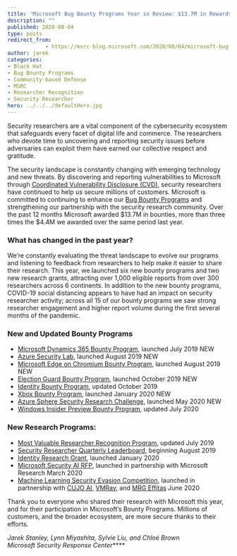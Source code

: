 ```yaml
---
title: 'Microsoft Bug Bounty Programs Year in Review: $13.7M in Rewards'
description: ""
published: 2020-08-04
type: posts
redirect_from:
            - https://msrc-blog.microsoft.com/2020/08/04/microsoft-bug-bounty-programs-year-in-review/
author: jarek
categories:
- Black Hat
- Bug Bounty Programs
- Community-based Defense
- MSRC
- Researcher Recognition
- Security Researcher
hero: ../../../defaultHero.jpg
---
```

<!-- wp:paragraph -->

Security researchers are a vital component of the cybersecurity ecosystem that safeguards every facet of digital life and commerce. The researchers who devote time to uncovering and reporting security issues before adversaries can exploit them have earned our collective respect and gratitude.

<!-- /wp:paragraph -->

<!-- wp:paragraph -->

The security landscape is constantly changing with emerging technology and new threats. By discovering and reporting vulnerabilities to Microsoft through [Coordinated Vulnerability Disclosure (CVD)](https://www.microsoft.com/en-us/msrc/cvd), security researchers have continued to help us secure millions of customers. Microsoft is committed to continuing to enhance our [Bug Bounty Programs](https://www.microsoft.com/en-us/msrc/bounty) and strengthening our partnership with the security research community. Over the past 12 months Microsoft awarded $13.7M in bounties, more than three times the $4.4M we awarded over the same period last year.

<!-- /wp:paragraph -->

<!-- wp:heading {"level":3} -->

### **What has changed in the past year?**

<!-- /wp:heading -->

<!-- wp:paragraph -->

We’re constantly evaluating the threat landscape to evolve our programs and listening to feedback from researchers to help make it easier to share their research. This year, we launched six new bounty programs and two new research grants, attracting over 1,000 eligible reports from over 300 researchers across 6 continents. In addition to the new bounty programs, COVID-19 social distancing appears to have had an impact on security researcher activity; across all 15 of our bounty programs we saw strong researcher engagement and higher report volume during the first several months of the pandemic.

<!-- /wp:paragraph -->

<!-- wp:heading {"level":3} -->

### **New and Updated Bounty Programs**

<!-- /wp:heading -->

<!-- wp:list -->

- [Microsoft Dynamics 365 Bounty Program](http://www.microsoft.com/msrc/bounty-dynamics), launched July 2019 NEW
- [Azure Security Lab](https://www.microsoft.com/en-us/msrc/azure-security-lab-archive), launched August 2019 NEW
- [Microsoft Edge on Chromium Bounty Program](https://www.microsoft.com/msrc/bounty-new-edge), launched August 2019 NEW
- [Election Guard Bounty Program](http://www.microsoft.com/msrc/bounty-electionguard), launched October 2019 NEW
- [Identity Bounty Program](https://msrc-blog.microsoft.com/2019/10/23/microsoft-identity-bounty-improvements/), updated October 2019
- [Xbox Bounty Program](https://www.microsoft.com/msrc/bounty-xbox), launched January 2020 NEW
- [Azure Sphere Security Research Challenge](https://msrc-blog.microsoft.com/2020/05/05/azure-sphere-security-research-challenge/), launched May 2020 NEW
- [Windows Insider Preview Bounty Program](https://msrc-blog.microsoft.com/2020/07/24/updates-to-the-windows-insider-preview-bounty-program/), updated July 2020

<!-- /wp:list -->

<!-- wp:heading {"level":3} -->

### **New Research Programs:**

<!-- /wp:heading -->

<!-- wp:list -->

- [Most Valuable Researcher Recognition Program](https://msrc-blog.microsoft.com/2019/08/07/announcing-2019-msrc-most-valuable-security-researchers/), updated July 2019
- [Security Researcher Quarterly Leaderboard](https://msrc-blog.microsoft.com/2019/10/17/msrc-q3-2019-leaderboard/), beginning August 2019
- [Identity Research Grant](https://www.microsoft.com/msrc/grant-microsoft-identity), launched January 2020
- [Microsoft Security AI RFP](https://www.microsoft.com/en-us/research/academic-program/microsoft-security-ai-rfp/), launched in partnership with Microsoft Research March 2020
- [Machine Learning Security Evasion Competition](https://msrc-blog.microsoft.com/2020/06/01/machine-learning-security-evasion-competition-2020-invites-researchers-to-defend-and-attack/), launched in partnership with [CUJO AI](https://cujo.com/), [VMRay](https://www.vmray.com/), and [MRG Effitas](https://www.mrg-effitas.com/) June 2020

<!-- /wp:list -->

<!-- wp:paragraph -->

Thank you to everyone who shared their research with Microsoft this year, and for their participation in Microsoft’s Bounty Programs. Millions of customers, and the broader ecosystem, are more secure thanks to their efforts.

<!-- /wp:paragraph -->

<!-- wp:paragraph -->

_Jarek Stanley, Lynn Miyashita, Sylvie Liu, and Chloé Brown  
Microsoft Security Response Center_\*\*\*\*

<!-- /wp:paragraph -->

